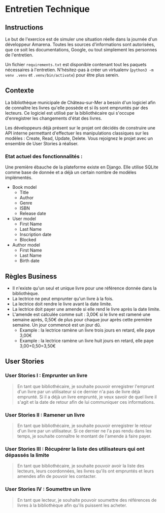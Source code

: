 # Entretien Technique

## Instructions

Le but de l'exercice est de simuler une situation réelle dans la journée d'un développeur Amarena.
Toutes les sources d'informations sont autorisées, que ce soit les documentations, Google, ou tout simplement
les personnes de l'entretien.

Un fichier `requirements.txt` est disponible contenant tout les paquets nécessaires à l'entretien. N'hésitez-pas à créer
un virtualenv (`python3 -m venv .venv` et `.venv/bin/activate`) pour être plus serein.


## Contexte

La bibliothèque municipale de Château-sur-Mer a besoin d'un logiciel afin de connaître les livres qu'elle possède et si
ils sont empruntés par des lecteurs. Ce logiciel est utilisé par la bibliothécaire qui s'occupe d'enregistrer les
changements d'état des livres.

Les développeurs déjà présent sur le projet ont décidés de construire une API interne permettant d'effectuer les
manipulations classiques sur les modèles : Create, Read, Update, Delete.
Vous rejoignez le projet avec un ensemble de User Stories à réaliser.

### Etat actuel des fonctionnalités :

Une première ébauche de la plateforme existe en Django. Elle utilise SQLite comme base de donnée et a déjà un certain
nombre de modèles implémentés.

* Book model
    * Title
    * Author
    * Genre
    * ISBN
    * Release date
* User model
    * First Name
    * Last Name
    * Inscription date
    * Blocked
* Author model
    * First Name
    * Last Name
    * Birth date

## Règles Business

* Il n'existe qu'un seul et unique livre pour une référence donnée dans la bibliothèque.
* La lectrice ne peut emprunter qu'un livre à la fois.
* La lectrice doit rendre le livre avant la date limite.
* La lectrice doit payer une amende si elle rend le livre après la date limite.
* L'amende est calculée comme suit : 3,00€ si le livre est ramené une semaine après, 0,50€ de plus pour chaque jour après
  cette première semaine. Un jour commencé est un jour dû.
    * Example : la lectrice ramène un livre trois jours en retard, elle paye 3,00€
    * Example : la lectrice ramène un livre huit jours en retard, elle paye 3,00+0,50=3,50€

## User Stories

### User Stories I : Emprunter un livre

> En tant que bibliothécaire, je souhaite pouvoir enregistrer l'emprunt d'un livre par un utilisateur si ce dernier n'a
> pas de livre déjà emprunté. Si il a déjà un livre emprunté, je veux savoir de quel livre il s'agit et la date de
> retour
> afin de lui communiquer ces informations.

### User Stories II : Ramener un livre

> En tant que bibliothécaire, je souhaite pouvoir enregistrer le retour d'un livre par un utilisateur. Si ce dernier ne
> l'a pas rendu dans les temps, je souhaite connaître le montant de l'amende à faire payer.

### User Stories III : Récupérer la liste des utilisateurs qui ont dépassés la limite

> En tant que bibliothécaire, je souhaite pouvoir avoir la liste des lecteurs, leurs coordonnées, les livres qu'ils ont
> empruntés et leurs amendes afin de pouvoir les contacter.

### User Stories IV : Soumettre un livre

> En tant que lecteur, je souhaite pouvoir soumettre des références de livres à la bibliothèque afin qu'ils puissent les
> acheter.


